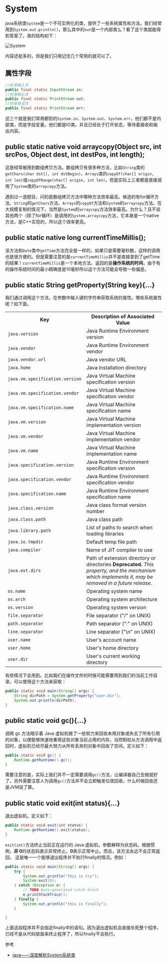 # System

java系统类`System`是一个不可实例化的类，提供了一些系统属性和方法。我们经常用到`System.out.println()`，那么其中的`out`是一个内部类么？看了这个类就能得到答案了。类的结构如下：

![System](http://ovn0i3kdg.bkt.clouddn.com/System.png)

内容还挺多的，但是我们只用记住几个常用的就可以了。

## 属性字段
```java
//标准输入流  
public final static InputStream in;  
//标准输出流  
public final static PrintStream out;  
//标准错误流
public final static PrintStream err;  
```
这三个就是我们常用都到的`System.in`、`System.out`、`System.err`，他们都不是内部类，而是字段变量。他们都是IO类，并且已经处于打开状态，等待着接收和输出内容。

##  public static native void arraycopy(Object src,  int  srcPos, Object dest, int destPos, int length);
这是经常被用到数组拷贝方法。数组拷贝有很多种方法，比如`String`类的`getChars(char dst[], int dstBegin)`、`Arrays`类的`copyOf(char[] origin, int len)`或`copyOfRange(char[] origin, int len)`，但是实际上三者都是直接调用了`System`类的`arraycopy`方法。

遇到过一道题目，问的是数组拷贝方法中哪种方法效率最高。候选的有for循环方法、`String`的`getChars`方法，`Arrays`的`copyOf`方法和`System`的`arraycopy`方法。在大规模复制的情况下，当然是`System`的`arraycopy`方法效率最高。为什么？且不说其他两个（除了for循环）是调用的`System.arraycopy`方法，它本身是一个native方法，是C++实现的，所以这个效率更高。


## public static native long currentTimeMillis();
该方法和`Date`类中`getTime`方法完全是一样的，如果只是需要毫秒数，这样的调用也是很方便的。但是需要注意的是`currentTimeMillis`并不是直接拿到了getTime的结果！`currentTimeMillis`是一个本地方法，返回的是**操作系统的时间**，由于有的操作系统时间的最小精确度是10毫秒所以这个方法可能会导致一些偏差。

## public static String getProperty(String key){...}
我们通过调用这个方法，在参数中输入键的字符串获取系统的属性。哪些系统属性呢？如下面。
<table summary="Shows property keys and associated values">
    <tr><th>Key</th>
        <th>Description of Associated Value</th></tr>
    <tr><td><code>java.version</code></td>
        <td>Java Runtime Environment version</td></tr>
    <tr><td><code>java.vendor</code></td>
        <td>Java Runtime Environment vendor</td></tr>
    <tr><td><code>java.vendor.url</code></td>
        <td>Java vendor URL</td></tr>
    <tr><td><code>java.home</code></td>
        <td>Java installation directory</td></tr>
    <tr><td><code>java.vm.specification.version</code></td>
        <td>Java Virtual Machine specification version</td></tr>
    <tr><td><code>java.vm.specification.vendor</code></td>
        <td>Java Virtual Machine specification vendor</td></tr>
    <tr><td><code>java.vm.specification.name</code></td>
        <td>Java Virtual Machine specification name</td></tr>
    <tr><td><code>java.vm.version</code></td>
        <td>Java Virtual Machine implementation version</td></tr>
    <tr><td><code>java.vm.vendor</code></td>
        <td>Java Virtual Machine implementation vendor</td></tr>
    <tr><td><code>java.vm.name</code></td>
        <td>Java Virtual Machine implementation name</td></tr>
    <tr><td><code>java.specification.version</code></td>
        <td>Java Runtime Environment specification  version</td></tr>
    <tr><td><code>java.specification.vendor</code></td>
        <td>Java Runtime Environment specification  vendor</td></tr>
    <tr><td><code>java.specification.name</code></td>
        <td>Java Runtime Environment specification  name</td></tr>
    <tr><td><code>java.class.version</code></td>
        <td>Java class format version number</td></tr>
    <tr><td><code>java.class.path</code></td>
        <td>Java class path</td></tr>
    <tr><td><code>java.library.path</code></td>
        <td>List of paths to search when loading libraries</td></tr>
    <tr><td><code>java.io.tmpdir</code></td>
        <td>Default temp file path</td></tr>
    <tr><td><code>java.compiler</code></td>
        <td>Name of JIT compiler to use</td></tr>
    <tr><td><code>java.ext.dirs</code></td>
        <td>Path of extension directory or directories
            <b>Deprecated.</b> <i>This property, and the mechanism
               which implements it, may be removed in a future
               release.</i> </td></tr>
    <tr><td><code>os.name</code></td>
        <td>Operating system name</td></tr>
    <tr><td><code>os.arch</code></td>
        <td>Operating system architecture</td></tr>
    <tr><td><code>os.version</code></td>
        <td>Operating system version</td></tr>
    <tr><td><code>file.separator</code></td>
        <td>File separator ("/" on UNIX)</td></tr>
    <tr><td><code>path.separator</code></td>
        <td>Path separator (":" on UNIX)</td></tr>
    <tr><td><code>line.separator</code></td>
        <td>Line separator ("\n" on UNIX)</td></tr>
    <tr><td><code>user.name</code></td>
        <td>User's account name</td></tr>
    <tr><td><code>user.home</code></td>
        <td>User's home directory</td></tr>
    <tr><td><code>user.dir</code></td>
        <td>User's current working directory</td></tr>
</table>

有些情况下会用到。比如我们在操作文件的时候可能需要用到我们的当前工作目录。可以使用这个方法来获取：
```java
public static void main(String[] args) {
    String dirPath = System.getProperty("user.dir");
    System.out.println(dirPath);
}
```

## public static void gc(){...}
调用 gc 方法暗示着 Java 虚拟机做了一些努力来回收未用对象或失去了所有引用的对象，以便能够快速地重用这些对象当前占用的内存。当控制权从方法调用中返回时，虚拟机已经尽最大努力从所有丢弃的对象中回收了空间。定义如下：
```java
public static void gc() {
    Runtime.getRuntime().gc();
}
```
需要注意的是，实际上我们并不一定需要调用`gc()`方法，让编译器自己去做就好了。另外需要注意人为调用`gc()`方法并不会立即触发垃圾回收，什么时候回收还是JVM说了算。

## public static void exit(int status){...}
退出虚拟机。定义如下：
```java
public static void exit(int status) {
    Runtime.getRuntime().exit(status);
}
```
`exit(int)`方法终止当前正在运行的 Java 虚拟机，参数解释为状态码。根据惯例，**非 0**的状态码表示异常终止。**0**表示正常中止。而且，该方法永远不会正常返回。 这是唯一一个能够退出程序并不执行finally的情况。例如：
```java
public static void main(String[] args) {  
    try {  
        System.out.println("this is try");  
        System.exit(0);  
    } catch (Exception e) {  
        // TODO Auto-generated catch block  
        e.printStackTrace();  
    } finally {  
        System.out.println("this is finally");  
    }  

}  
```
上面这段程序并不会指定finally中的语句。因为退出虚拟机会直接杀死整个程序，已经不是从代码层面来终止程序了，所以finally不会执行。

参考
* [java——深度解析System系统类](http://blog.csdn.net/quinnnorris/article/details/71077893?utm_source=gold_browser_extension)
